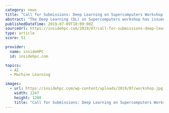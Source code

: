 ```yaml
---
category: news
title: "Call for Submissions: Deep Learning on Supercomputers Workshop at SC19"
abstract: "The Deep Learning (DL) on Supercomputers workshop has issued its Call for Submissions. Now in its third year, the workshop will be held with the SC19 conference in Denver on Nov 17. This third workshop in the Deep Learning on Supercomputers series ..."
publishedDateTime: 2019-07-09T18:09:00Z
sourceUrl: https://insidehpc.com/2019/07/call-for-submissions-deep-learning-on-supercomputers-workshop-at-sc19/
type: article
score: 51

provider:
  name: insideHPC
  id: insidehpc.com

topics:
  - AI
  - Machine Learning

images:
  - url: https://insidehpc.com/wp-content/uploads/2019/07/workshop.jpg
    width: 1247
    height: 1200
    title: "Call for Submissions: Deep Learning on Supercomputers Workshop at SC19"
---
```

